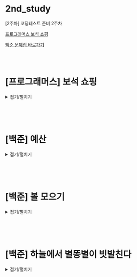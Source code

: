 # 2nd_study

[2주차] 코딩테스트 준비 2주차
<br/>

[프로그래머스 보석 쇼핑](https://school.programmers.co.kr/learn/courses/30/lessons/67258)

[백준 문제집 바로가기](https://www.acmicpc.net/workbook/view/16517)

<br/><br/>

# [프로그래머스] 보석 쇼핑

<details>
<summary>접기/펼치기</summary>
<div markdown="1">

## [성구](./보석%20쇼핑/성구.py)

```py
# 보석 쇼핑

from collections import defaultdict

def solution(gems):
    # define
    #  길이 미리 측정
    len_gem = len(gems)
    # 종류 만들기
    gems_type = set(gems)
    gem_dic = defaultdict(int)
    # 최대치 (최소를 구하기 위해)
    minLen = 100001
    i, j = 0, 0

    while j < len_gem:
        gem_dic[gems[j]] += 1
        if len(gem_dic.keys()) == len(gems_type):
            while len(gem_dic.keys()) == len(gems_type):
                gem_dic[gems[i]] -= 1
                if gem_dic[gems[i]] == 0:
                    print(i,j)
                    gem_dic.pop(gems[i])
                    if minLen > (j - i + 1):
                        answer = [i+1 , j+1]
                        minLen = j - i + 1


                i += 1
        j += 1
    return answer
```

## [민웅](./보석%20쇼핑/민웅.py)

```py
def solution(gems):
    answer = []

    L = len(gems)

    i, j = 0, 0
    g_dict = {}
    num = 0
    for k in range(L):
        if gems[k] in g_dict.keys():
            continue
        else:
            g_dict[gems[k]] = 0
            num += 1
    check = 0
    ans = float('inf')
    while i <= j and i != L:
        if check != num and j != L:
            if g_dict[gems[j]] == 0:
                g_dict[gems[j]] += 1
                check += 1
                j += 1
            else:
                g_dict[gems[j]] += 1
                j += 1
        else:
            if check == num:
                if (j - i) < ans:
                    answer = [i+1, j]
                    ans = (j-i)
                g_dict[gems[i]] -= 1
                if g_dict[gems[i]] == 0:
                    check -= 1
                    i += 1
                else:
                    i += 1
            else:
                i += 1
    return answer
```

## [병국](./보석%20쇼핑/병국.py)

```py

```

## [상미](./보석%20쇼핑/상미.py)

```py
from collections import Counter

def solution(gems):
    answer = []
    cnt = Counter(gems)     # 보석 이름과 개수 딕셔너리
    cnt_key = []            # 보석 이름 리스트
    start, end = 0, 0       # 투포인터 지정
    min_dis = 100000        # 가장 짧은 길이
    checked = {}            # 가진 보석 확인 리스트
    for key in cnt:
        if key not in cnt_key:
            cnt_key.append(key)

    while end < len(gems):
        if gems[end] not in checked:    # endpoint의 보석이 없으면
            checked[gems[end]] = 1
        else:
            checked[gems[end]] += 1
        end += 1

        if len(checked) == len(cnt):    # 확인된 보석 개수가 총 보석 개수랑 같으면
            while start < end:
                if checked[gems[start]] > 1:
                    checked[gems[start]] -= 1
                    start += 1
                elif min_dis > end - start:     # 배열에서의 길이 확인해서 작으면
                    answer = [start+1, end]
                    min_dis = end - start
                    break
                else:
                    break

    return answer




```

</div>
</details>

<br/><br/><br/>

# [백준] 예산

<details>
<summary>접기/펼치기</summary>
<div markdown="1">

## [성구](./예산/성구.py)

```py

```

## [민웅](./예산/민웅.py)

```py
# 2512_예산_assets
import sys
input = sys.stdin.readline

N = int(input())

assets = list(map(int, input().split()))
M = int(input())

assets.sort()
# s = assets[0]
s = 0
e = assets[N-1]
if sum(assets) <= M:
    e = max(assets)
else:
    while True:
        mid = (s+e)//2
        temp = 0
        for i in range(N):
            if assets[i] <= mid:
                temp += assets[i]
            else:
                temp += mid
        # 여기 temp < M: 으로 하면 1 1 3 7  11 안걸러짐
        if temp <= M:
            s = mid+1
        else:
            e = mid-1

        if s > e:
            break

print(e)
```

## [병국](./예산/병국.py)

```py
# 이분탐색
# mid 구하는과정,,
# arr 돌면서 mid보다 큰거는 mid 더하고 아니면 그냥 원래값 더하고
# total 보면서 더 크면 end-1 아니면 start+1

def binary(arr):
    start, end = 0, max(arr)
    while start<=end:
        mid = (start+end)//2
        sum = 0
        for i in arr:
            if i < mid:
                sum += i
            else:
                sum += mid
        if sum > m:
            end = mid-1
        else:
            start = mid+1
    return end



n = int(input())
arr = list(map(int,input().split()))
m = int(input())
arr.sort()
print(binary(arr))
```

## [상미](./예산/상미.py)

```py

```

</div>
</details>

<br/><br/><br/>

# [백준] 볼 모으기

<details>
<summary>접기/펼치기</summary>
<div markdown="1">

## [성구](./볼%20모으기/성구.py)

```py

```

## [민웅](./볼%20모으기/민웅.py)

```py
# 17615_볼모으기_gathering balls
import sys
input = sys.stdin.readline

N = int(input())

balls = list(input())
group_balls = []
temp = balls[0]
cnt = 0
b, r = 0, 0
for i in range(N):
    if balls[i] == temp:
        cnt += 1
    else:
        group_balls.append([temp, cnt])
        if temp == "B":
            b += cnt
        else:
            r += cnt
        temp = balls[i]
        cnt = 1
    if i == N-1:
        group_balls.append([temp, cnt])
        if temp == "B":
            b += cnt
        else:
            r += cnt

# print(b, r)
if group_balls[0][0] == "R":
    case1 = r - group_balls[0][1]
    case2 = b
else:
    case1 = b - group_balls[0][1]
    case2 = r

if group_balls[-1][0] == "R":
    case3 = r - group_balls[-1][1]
    case4 = b
else:
    case3 = r
    case4 = b - group_balls[-1][1]

print(min(case1, case2, case3, case4))
```

## [병국](./볼%20모으기/병국.py)

```py
n = int(input())
m = list(input())
# 레드, 블루 선택
# 왼쪽, 오른쪽으로 보낼지 선택
# 총 4가지 중 최소 구하기

#  레드 선택했을 때 먼저 오른쪽으로옮기자
cnt = 0
red = 0
blue = 0
answer = []
# 예시는 RRBRRB


# 오른쪽으로 옮기기 R, B 순으로
for i in range(n):
    if m[i] == 'R':   # R 나오면 red +1 해준다
        red += 1
    if m[i] == 'B' and red: # B가 나왔을 때, 근데 이미 레드가 나왔을때
        cnt += red # 이때까지 센 레드 다 더해줘,, 오른쪽으로 옮겨야하니까,,
        red = 0 # 레드 초기화,, 계속 진행. 그럼 4가 나오겠군0,,
answer.append(cnt)
cnt = 0
for i in range(n):
    if m[i] == 'B':
        blue += 1
    if m[i] == 'R' and blue:
        cnt += blue
        blue = 0
answer.append(cnt)

# 이제 왼쪽으로 옮기는거

cnt = 0
for i in range(n-1,-1,-1):
    if m[i] == 'R':   # R 나오면 red +1 해준다
        red += 1
    if m[i] == 'B' and red: # B가 나왔을 때, 근데 이미 레드가 나왔을때
        cnt += red # 이때까지 센 레드 다 더해줘,, 오른쪽으로 옮겨야하니까,,
        red = 0 # 레드 초기화,, 계속 진행. 그럼 4가 나오겠군0,,
answer.append(cnt)
cnt = 0
for i in range(n-1,-1,-1):
    if m[i] == 'B':
        blue += 1
    if m[i] == 'R' and blue:
        cnt += blue
        blue = 0
answer.append(cnt)

print(min(answer))


```

## [상미](./볼%20모으기/상미미.py)

```py

```

</div>
</details>

<br/><br/><br/>

# [백준] 하늘에서 별똥별이 빗발친다

<details>
<summary>접기/펼치기</summary>
<div markdown="1">

## [성구](./하늘에서%20별똥별이%20빗발친다/성구.py)

```py

```

## [민웅](./하늘에서%20별똥별이%20빗발친다/민웅.py)

```py
# 14658_하늘에서별똥별이빗발친다_shooting star
import sys
input = sys.stdin.readline

N, M, L, K = map(int, input().split())

stars = []
for _ in range(K):
    x, y = map(int, input().split())
    stars.append([y-1, x-1])

ans = 0

for i in range(K):
    for j in range(K):
        count = 0
        for star in stars:
            if stars[i][0] <= star[0] <= stars[i][0] + L and stars[j][1] <= star[1] <= stars[j][1] + L:
                count += 1
        ans = max(ans, count)
print(K - ans)
```

## [병국](./하늘에서%20별똥별이%20빗발친다/병국.py)

```py
N, M, L, K = map(int, input().split())

# N,M 은 사실상 의미가없네,, 별똥별의 위치에맞게 하면되니까 for문을 K로 해도됨
stars = []
for i in range(K):
  x, y = map(int, input().split())
  stars.append((x,y))
answer = 0
for i in range(K):
    for j in range(K):
        cnt = 0
        for k in range(K):
            if stars[i][0]<=stars[k][0]<=stars[i][0]+L and stars[j][1]<=stars[k][1]<=stars[j][1]+L:
                cnt += 1
        answer = max(answer,cnt)
        # 튕겨내는게 answer
real = K-answer
# 지구에 추락 ㅠㅠ 하는게 real
print(real)

```

## [상미](./하늘에서%20별똥별이%20빗발친다/상미.py)

```py

```

</div>
</details>
